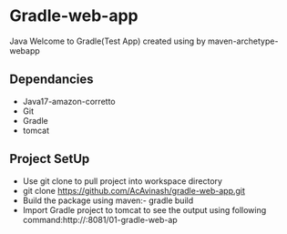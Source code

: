 
# Gradle-web-app

Java Welcome to Gradle(Test App) created using by maven-archetype-webapp



## Dependancies

- Java17-amazon-corretto
- Git
- Gradle
- tomcat



## Project SetUp
- Use git clone to pull project into workspace directory
- git clone https://github.com/AcAvinash/gradle-web-app.git
- Build the package using maven:- gradle build
- Import Gradle project to tomcat to see the output using following command:http://<ifconfig>:8081/01-gradle-web-ap